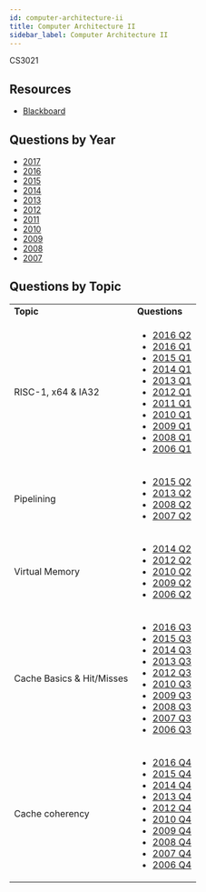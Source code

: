 ```yaml
---
id: computer-architecture-ii
title: Computer Architecture II
sidebar_label: Computer Architecture II
---
```


CS3021

## Resources

* [Blackboard](https://mymodule.tcd.ie/)

## Questions by Year

* [2017]()
* [2016]()
* [2015]()
* [2014]()
* [2013]()
* [2012]()
* [2011]()
* [2010]()
* [2009]()
* [2008]()
* [2007]()

## Questions by Topic
<table class="examQuestions">
    <tr>
        <td><strong>Topic</strong></td>
        <td><strong>Questions</strong></td>
    </tr>
    <tr>
        <td>RISC-1, x64 &amp; IA32</td>
        <td>
            <ul class="questions">
        <li><a href="https://www.tcd.ie/academicregistry/exams/assets/local/past-papers2016/CS/CS3021-1.PDF#page=3">2016 Q2</a></li>
        <li><a href="https://www.tcd.ie/academicregistry/exams/assets/local/past-papers2016/CS/CS3021-1.PDF#page=2">2016 Q1</a></li>
        <li><a href="https://www.tcd.ie/academicregistry/exams/assets/local/past-papers2015/Annuals%20Dec%2014/CS3201-1.pdf#page=2">2015 Q1</a></li>
        <li><a href="https://www.tcd.ie/academicregistry/exams/assets/local/past-papers2014/CS/CS30211.pdf#page=2">2014 Q1</a></li>
        <li><a href="https://www.tcd.ie/academicregistry/exams/assets/local/past-papers2013/CS/CS30211.pdf#page=2">2013 Q1</a></li>
        <li><a href="https://www.tcd.ie/Local/Exam_Papers/2012/XC/XCS30211.pdf#page=2">2012 Q1</a></li>
        <li><a href="https://www.tcd.ie/Local/Exam_Papers/2011/XC/XCS30211.pdf#page=2">2011 Q1</a></li>
        <li><a href="https://www.tcd.ie/Local/Exam_Papers/2010/XC/XCS30211.pdf#page=2">2010 Q1</a></li>
        <li><a href="https://www.tcd.ie/Local/Exam_Papers/2009/XC/XCS3BA241.pdf#page=2">2009 Q1</a></li>
        <li><a href="https://www.tcd.ie/Local/Exam_Papers/2008/XC/XCS3BA241.pdf#page=2">2008 Q1</a></li>
        <li><a href="https://www.tcd.ie/Local/Exam_Papers/2006/XC/XCS3BA41.pdf#page=2">2006 Q1</a></li>
            </ul>
        </td>
    </tr>
    <tr>
        <td>Pipelining</td>
        <td>
            <ul class="questions">
        <li><a href="https://www.tcd.ie/academicregistry/exams/assets/local/past-papers2015/Annuals%20Dec%2014/CS3201-1.pdf#page=3">2015 Q2</a></li>
        <li><a href="https://www.tcd.ie/academicregistry/exams/assets/local/past-papers2013/CS/CS30211.pdf#page=3">2013 Q2</a></li>
        <li><a href="https://www.tcd.ie/Local/Exam_Papers/2008/XC/XCS3BA241.pdf#page=2&zoom=0,0,630">2008 Q2</a></li>
        <li><a href="https://www.tcd.ie/Local/Exam_Papers/2007/XC/XCS3BA241.pdf#page=2&zoom=0,0,630">2007 Q2</a></li>
            </ul>
        </td>
    </tr>
    <tr>
        <td>Virtual Memory</td>
        <td>
            <ul class="questions">
        <li><a href="https://www.tcd.ie/academicregistry/exams/assets/local/past-papers2014/CS/CS30211.pdf#page=3">2014 Q2</a></li>
        <li><a href="https://www.tcd.ie/Local/Exam_Papers/2012/XC/XCS30211.pdf#page=3">2012 Q2</a></li>
        <li><a href="https://www.tcd.ie/Local/Exam_Papers/2010/XC/XCS30211.pdf#page=3">2010 Q2</a></li>
        <li><a href="https://www.tcd.ie/Local/Exam_Papers/2009/XC/XCS3BA241.pdf#page=3">2009 Q2</a></li>
        <li><a href="https://www.tcd.ie/Local/Exam_Papers/2006/XC/XCS3BA41.pdf#page=3">2006 Q2</a></li>
            </ul>
        </td>
    </tr>
    <tr>
        <td>Cache Basics &amp; Hit/Misses</td>
        <td>
            <ul class="questions">
        <li><a href="https://www.tcd.ie/academicregistry/exams/assets/local/past-papers2016/CS/CS3021-1.PDF#page=4">2016 Q3</a></li>
        <li><a href="https://www.tcd.ie/academicregistry/exams/assets/local/past-papers2015/Annuals%20Dec%2014/CS3201-1.pdf#page=4">2015 Q3</a></li>
        <li><a href="https://www.tcd.ie/academicregistry/exams/assets/local/past-papers2014/CS/CS30211.pdf#page=5">2014 Q3</a></li>
        <li><a href="https://www.tcd.ie/academicregistry/exams/assets/local/past-papers2013/CS/CS30211.pdf#page=4">2013 Q3</a></li>
        <li><a href="https://www.tcd.ie/Local/Exam_Papers/2012/XC/XCS30211.pdf#page=5">2012 Q3</a></li>
        <li><a href="https://www.tcd.ie/Local/Exam_Papers/2010/XC/XCS30211.pdf#page=4">2010 Q3</a></li>
        <li><a href="https://www.tcd.ie/Local/Exam_Papers/2009/XC/XCS3BA241.pdf#page=4">2009 Q3</a></li>
        <li><a href="https://www.tcd.ie/Local/Exam_Papers/2008/XC/XCS3BA241.pdf#page=3&zoom=0,0,630">2008 Q3</a></li>
        <li><a href="https://www.tcd.ie/Local/Exam_Papers/2007/XC/XCS3BA241.pdf#page=3&zoom=0,0,500">2007 Q3</a></li>
        <li><a href="https://www.tcd.ie/Local/Exam_Papers/2006/XC/XCS3BA41.pdf#page=3&zoom=0,0,500">2006 Q3</a></li>
            </ul>
        </td>
    </tr>
    <tr>
        <td>Cache coherency</td>
        <td>
            <ul class="questions">
        <li><a href="https://www.tcd.ie/academicregistry/exams/assets/local/past-papers2016/CS/CS3021-1.PDF#page=5">2016 Q4</a></li>
        <li><a href="https://www.tcd.ie/academicregistry/exams/assets/local/past-papers2015/Annuals%20Dec%2014/CS3201-1.pdf#page=5">2015 Q4</a></li>
        <li><a href="https://www.tcd.ie/academicregistry/exams/assets/local/past-papers2014/CS/CS30211.pdf#page=6">2014 Q4</a></li>
        <li><a href="https://www.tcd.ie/academicregistry/exams/assets/local/past-papers2013/CS/CS30211.pdf#page=5">2013 Q4</a></li>
        <li><a href="https://www.tcd.ie/Local/Exam_Papers/2012/XC/XCS30211.pdf#page=6">2012 Q4</a></li>
        <li><a href="https://www.tcd.ie/Local/Exam_Papers/2010/XC/XCS30211.pdf#page=5">2010 Q4</a></li>
        <li><a href="https://www.tcd.ie/Local/Exam_Papers/2009/XC/XCS3BA241.pdf#page=5">2009 Q4</a></li>
        <li><a href="https://www.tcd.ie/Local/Exam_Papers/2008/XC/XCS3BA241.pdf#page=4&zoom=0,0,500">2008 Q4</a></li>
        <li><a href="https://www.tcd.ie/Local/Exam_Papers/2007/XC/XCS3BA241.pdf#page=4&zoom=0,0,100">2007 Q4</a></li>
        <li><a href="https://www.tcd.ie/Local/Exam_Papers/2006/XC/XCS3BA41.pdf#page=4&zoom=0,0,200">2006 Q4</a></li>
            </ul>
        </td>
    </tr>
</table>
